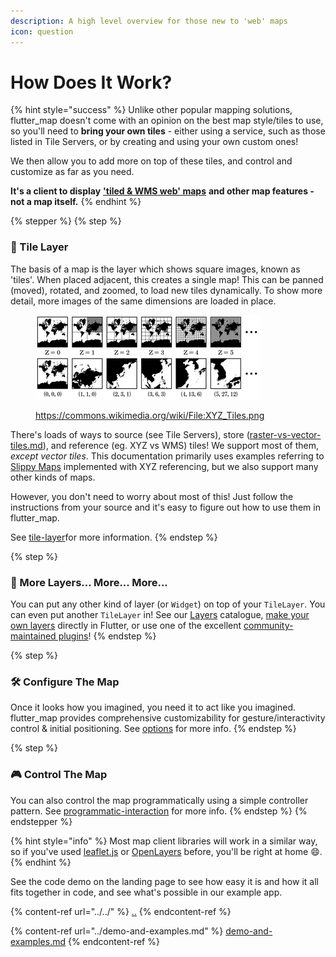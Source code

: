 ```yaml
---
description: A high level overview for those new to 'web' maps
icon: question
---
```


# How Does It Work?

{% hint style="success" %}
Unlike other popular mapping solutions, flutter\_map doesn't come with an opinion on the best map style/tiles to use, so you'll need to **bring your own tiles** - either using a service, such as those listed in Tile Servers, or by creating and using your own custom ones!

We then allow you to add more on top of these tiles, and control and customize as far as you need.

**It's a client to display** [**'tiled & WMS web' maps**](https://en.wikipedia.org/wiki/Tiled_web_map) **and other map features - not a map itself.**
{% endhint %}

{% stepper %}
{% step %}
### 👀 Tile Layer

The basis of a map is the layer which shows square images, known as 'tiles'. When placed adjacent, this creates a single map! This can be panned (moved), rotated, and zoomed, to load new tiles dynamically. To show more detail, more images of the same dimensions are loaded in place.

<figure><img src="../../.gitbook/assets/image (1).png" alt=""><figcaption><p><a href="https://commons.wikimedia.org/wiki/File:XYZ_Tiles.png">https://commons.wikimedia.org/wiki/File:XYZ_Tiles.png</a></p></figcaption></figure>

There's loads of ways to source (see Tile Servers), store ([raster-vs-vector-tiles.md](raster-vs-vector-tiles.md "mention")), and reference (eg. XYZ vs WMS) tiles! We support most of them, _except vector tiles_. This documentation primarily uses examples referring to [Slippy Maps](https://wiki.openstreetmap.org/wiki/Slippy_map_tilenames) implemented with XYZ referencing, but we also support many other kinds of maps.

However, you don't need to worry about most of this! Just follow the instructions from your source and it's easy to figure out how to use them in flutter\_map.

See [tile-layer](../../layers/tile-layer/ "mention")for more information.
{% endstep %}

{% step %}
### 🤩 More Layers... More... More...

You can put any other kind of layer (or `Widget`) on top of your `TileLayer`. You can even put another `TileLayer` in! See our [Layers](./#layers) catalogue, [make your own layers](../../plugins/making-a-plugin/creating-new-layers.md) directly in Flutter, or use one of the excellent [community-maintained plugins](../../plugins/list.md)!
{% endstep %}

{% step %}
### 🛠️ Configure The Map

Once it looks how you imagined, you need it to act like you imagined. flutter\_map provides comprehensive customizability for gesture/interactivity control & initial positioning. See [options](../../usage/options/ "mention") for more info.
{% endstep %}

{% step %}
### 🎮 Control The Map

You can also control the map programmatically using a simple controller pattern. See [programmatic-interaction](../../usage/programmatic-interaction/ "mention") for more info.
{% endstep %}
{% endstepper %}

{% hint style="info" %}
Most map client libraries will work in a similar way, so if you've used [leaflet.js](https://leafletjs.com/) or [OpenLayers](https://openlayers.org/) before, you'll be right at home :smile:.
{% endhint %}

See the code demo on the landing page to see how easy it is and how it all fits together in code, and see what's possible in our example app.

{% content-ref url="../../" %}
[..](../../)
{% endcontent-ref %}

{% content-ref url="../demo-and-examples.md" %}
[demo-and-examples.md](../demo-and-examples.md)
{% endcontent-ref %}

